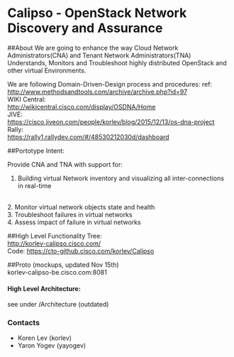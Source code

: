 Calipso - OpenStack Network Discovery and Assurance
==================================================
##About
We are going to enhance the way Cloud Network Administrators(CNA) and Tenant Network Administrators(TNA) 
Understands, Monitors and Troubleshoot highly distributed OpenStack and other virtual Environments.

We are following Domain-Driven-Design process and procedures:
ref: http://www.methodsandtools.com/archive/archive.php?id=97
<br>
WIKI Central:<br>
http://wikicentral.cisco.com/display/OSDNA/Home 
<br>
JIVE:<br>
https://cisco.jiveon.com/people/korlev/blog/2015/12/13/os-dna-project
<br>
Rally:<br>
https://rally1.rallydev.com/#/48530212030d/dashboard
<br>

##Portotype Intent:

Provide CNA and TNA with support for:
<br>
1. Building virtual Network inventory and visualizing all inter-connections in real-time
<br>
2. Monitor virtual network objects state and health
<br>
3. Troubleshoot failures in virtual networks
<br>
4. Assess impact of failure in virtual networks
<br>

##High Level Functionality Tree:
<br>
http://korlev-calipso.cisco.com/ <br>
Code: https://cto-github.cisco.com/korlev/Calipso

##Proto (mockups, updated Nov 15th)
<br>
korlev-calipso-be.cisco.com:8081

#### High Level Architecture: <br>
see under /Architecture (outdated)

### Contacts
* Koren Lev (korlev)
* Yaron Yogev (yayogev)
